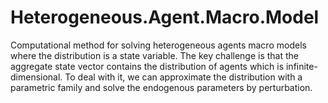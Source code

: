 # Heterogeneous.Agent.Macro.Model
Computational method for solving heterogeneous agents macro models where the distribution is a state variable. The key challenge is that the aggregate state vector contains the distribution of agents which is infinite-dimensional. 
To deal with it, we can approximate the distribution with a parametric family and solve the endogenous parameters by perturbation.
